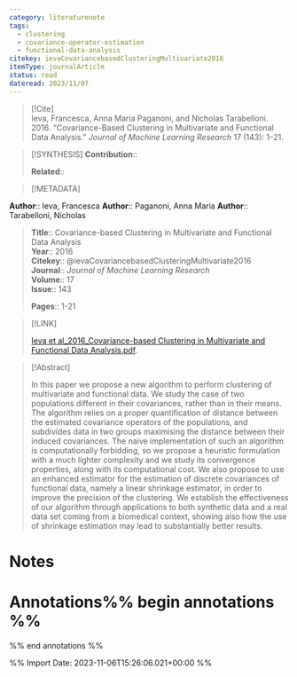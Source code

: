 ```yaml
---
category: literaturenote
tags:
  - clustering
  - covariance-operator-estimation
  - functional-data-analysis
citekey: ievaCovariancebasedClusteringMultivariate2016
itemType: journalArticle
status: read
dateread: 2023/11/07
---
```


> [!Cite]  
> Ieva, Francesca, Anna Maria Paganoni, and Nicholas Tarabelloni. 2016. “Covariance-Based Clustering in Multivariate and Functional Data Analysis.” _Journal of Machine Learning Research_ 17 (143): 1–21.

> [!SYNTHESIS] 
>**Contribution**::
>
>**Related**:: 
>

> [!METADATA]  
>
**Author**:: Ieva, Francesca
**Author**:: Paganoni, Anna Maria
**Author**:: Tarabelloni, Nicholas<br>
> **Title**:: Covariance-based Clustering in Multivariate and Functional Data Analysis    
> **Year**:: 2016     
> **Citekey**:: @ievaCovariancebasedClusteringMultivariate2016    
>**Journal**:: *Journal of Machine Learning Research*    
>**Volume**:: 17    
>**Issue**:: 143     
>    
>    
>     
> **Pages**:: 1-21    
>    
>

> [!LINK] 
>
> [Ieva et al_2016_Covariance-based Clustering in Multivariate and Functional Data Analysis.pdf](file:///Users/steven/Library/CloudStorage/GoogleDrive-steven.golovkine@ul.ie/My%20Drive/bibliography/Journal%20of%20Machine%20Learning%20Research/2016/Ieva%20et%20al_2016_Covariance-based%20Clustering%20in%20Multivariate%20and%20Functional%20Data%20Analysis.pdf).

>[!Abstract]
>
>In this paper we propose a new algorithm to perform clustering of multivariate and functional data. We study the case of two populations different in their covariances, rather than in their means. The algorithm relies on a proper quantification of distance between the estimated covariance operators of the populations, and subdivides data in two groups maximising the distance between their induced covariances. The naive implementation of such an algorithm is computationally forbidding, so we propose a heuristic formulation with a much lighter complexity and we study its convergence properties, along with its computational cost. We also propose to use an enhanced estimator for the estimation of discrete covariances of functional data, namely a linear shrinkage estimator, in order to improve the precision of the clustering. We establish the effectiveness of our algorithm through applications to both synthetic data and a real data set coming from a biomedical context, showing also how the use of shrinkage estimation may lead to substantially better results.
>>


# Notes<br>
# Annotations%% begin annotations %%  
 
  
%% end annotations %%

%% Import Date: 2023-11-06T15:26:06.021+00:00 %%
